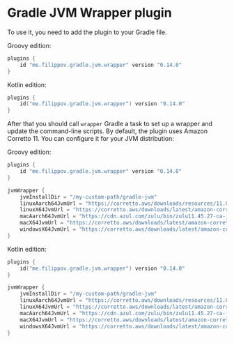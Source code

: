 # Gradle JVM Wrapper plugin
To use it, you need to add the plugin to your Gradle file.

Groovy edition:
```groovy
plugins {
    id "me.filippov.gradle.jvm.wrapper" version "0.14.0"
}
```
Kotlin edition:
```kotlin
plugins {
    id("me.filippov.gradle.jvm.wrapper") version "0.14.0"
}
```
After that you should call `wrapper` Gradle a task to set up a wrapper and update the command-line scripts.
By default, the plugin uses Amazon Corretto 11.
You can configure it for your JVM distribution:

Groovy edition:
```groovy
plugins {
    id "me.filippov.gradle.jvm.wrapper" version "0.14.0"
}

jvmWrapper {
    jvmInstallDir = "/my-custom-path/gradle-jvm"
    linuxAarch64JvmUrl = "https://corretto.aws/downloads/resources/11.0.9.12.1/amazon-corretto-11.0.9.12.1-linux-aarch64.tar.gz"
    linuxX64JvmUrl = "https://corretto.aws/downloads/latest/amazon-corretto-11-x64-linux-jdk.tar.gz"
    macAarch64JvmUrl = "https://cdn.azul.com/zulu/bin/zulu11.45.27-ca-jdk11.0.10-macosx_aarch64.tar.gz"
    macX64JvmUrl = "https://corretto.aws/downloads/latest/amazon-corretto-11-x64-macos-jdk.tar.gz"
    windowsX64JvmUrl = "https://corretto.aws/downloads/latest/amazon-corretto-11-x64-windows-jdk.zip"
}
```
Kotlin edition:
```kotlin
plugins {
    id("me.filippov.gradle.jvm.wrapper") version "0.14.0"
}

jvmWrapper {
    jvmInstallDir = "/my-custom-path/gradle-jvm"
    linuxAarch64JvmUrl = "https://corretto.aws/downloads/resources/11.0.9.12.1/amazon-corretto-11.0.9.12.1-linux-aarch64.tar.gz"
    linuxX64JvmUrl = "https://corretto.aws/downloads/latest/amazon-corretto-11-x64-linux-jdk.tar.gz"
    macAarch64JvmUrl = "https://cdn.azul.com/zulu/bin/zulu11.45.27-ca-jdk11.0.10-macosx_aarch64.tar.gz"
    macX64JvmUrl = "https://corretto.aws/downloads/latest/amazon-corretto-11-x64-macos-jdk.tar.gz"
    windowsX64JvmUrl = "https://corretto.aws/downloads/latest/amazon-corretto-11-x64-windows-jdk.zip"
}
```
